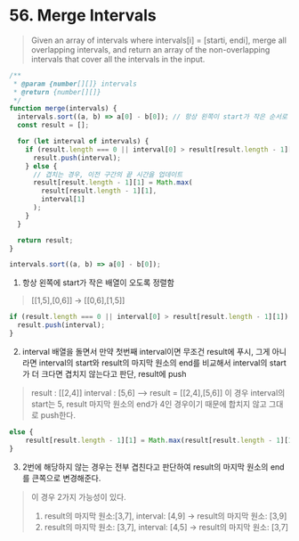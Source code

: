 # 56. Merge Intervals

> Given an array of intervals where intervals[i] = [starti, endi], merge all overlapping intervals, and return an array of the non-overlapping intervals that cover all the intervals in the input.

```js
/**
 * @param {number[][]} intervals
 * @return {number[][]}
 */
function merge(intervals) {
  intervals.sort((a, b) => a[0] - b[0]); // 항상 왼쪽이 start가 작은 순서로 정렬
  const result = [];

  for (let interval of intervals) {
    if (result.length === 0 || interval[0] > result[result.length - 1][1]) {
      result.push(interval);
    } else {
      // 겹치는 경우, 이전 구간의 끝 시간을 업데이트
      result[result.length - 1][1] = Math.max(
        result[result.length - 1][1],
        interval[1]
      );
    }
  }

  return result;
}
```

```js
intervals.sort((a, b) => a[0] - b[0]);
```

1. 항상 왼쪽에 start가 작은 배열이 오도록 정렬함

> [[1,5],[0,6]] -> [[0,6],[1,5]]

```js
if (result.length === 0 || interval[0] > result[result.length - 1][1]) {
  result.push(interval);
}
```

2. interval 배열을 돌면서 만약 첫번째 interval이면 무조건 result에 푸시, 그게 아니라면 interval의 start와 result의 마지막 원소의 end를 비교해서 interval의 start가 더 크다면 겹치지 않는다고 판단, result에 push

> result : [[2,4]]
> interval : [5,6]
> --> result = [[2,4],[5,6]]
> 이 경우 interval의 start는 5, result 마지막 원소의 end가 4인 경우이기 때문에 합치지 않고 그대로 push한다.

```js
else {
    result[result.length - 1][1] = Math.max(result[result.length - 1][1], interval[1]);
}
```

3. 2번에 해당하지 않는 경우는 전부 겹친다고 판단하여 result의 마지막 원소의 end를 큰쪽으로 변경해준다.

> 이 경우 2가지 가능성이 있다.
>
> 1. result의 마지막 원소:[3,7], interval: [4,9] -> result의 마지막 원소: [3,9]
> 2. result의 마지막 원소: [3,7], interval: [4,5] -> result의 마지막 원소: [3,7]

